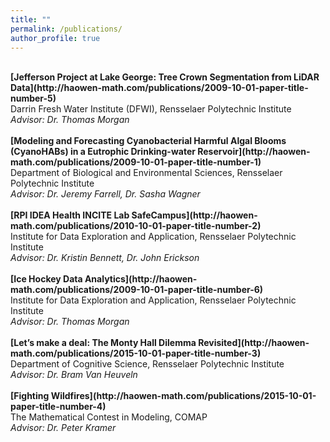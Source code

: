 ```yaml
---
title: ""
permalink: /publications/
author_profile: true
---
```

<br> 
<b>[Jefferson Project at Lake George: Tree Crown Segmentation from LiDAR Data](http://haowen-math.com/publications/2009-10-01-paper-title-number-5)</b> <br>
Darrin Fresh Water Institute (DFWI), Rensselaer Polytechnic Institute
<br>
<i>Advisor: Dr. Thomas Morgan</i>
<br>

<br>
<b>[Modeling and Forecasting Cyanobacterial Harmful Algal Blooms (CyanoHABs) in a Eutrophic Drinking-water Reservoir](http://haowen-math.com/publications/2009-10-01-paper-title-number-1)</b> <br>
Department of Biological and Environmental Sciences, Rensselaer Polytechnic Institute
<br>
<i>Advisor: Dr. Jeremy Farrell, Dr. Sasha Wagner</i>
<br>

<br>
<b>[RPI IDEA Health INCITE Lab SafeCampus](http://haowen-math.com/publications/2010-10-01-paper-title-number-2)</b> <br>
Institute for Data Exploration and Application, Rensselaer Polytechnic Institute
<br>
<i>Advisor: Dr. Kristin Bennett, Dr. John Erickson</i>
<br>

<br> 
<b>[Ice Hockey Data Analytics](http://haowen-math.com/publications/2009-10-01-paper-title-number-6)</b> <br>
Institute for Data Exploration and Application, Rensselaer Polytechnic Institute
<br>
<i>Advisor: Dr. Thomas Morgan</i>
<br>

<br>
<b>[Let’s make a deal: The Monty Hall Dilemma Revisited](http://haowen-math.com/publications/2015-10-01-paper-title-number-3)</b> <br>
Department of Cognitive Science, Rensselaer Polytechnic Institute
<br>
<i>Advisor: Dr. Bram Van Heuveln</i>
<br>

<br>
<b>[Fighting Wildfires](http://haowen-math.com/publications/2015-10-01-paper-title-number-4)</b> <br>
The Mathematical Contest in Modeling, COMAP
<br>
<i>Advisor: Dr. Peter Kramer</i>
<br>
